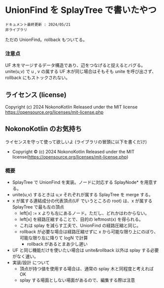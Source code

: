 # UnionFind を SplayTree で書いたやつ
`ドキュメント最終更新 : 2024/05/21`  
`非ライブラリ`  

ただの UnionFind。rollback もついてる。

### 注意点
UF 木をマージするデータ構造であり、辺をつなげると捉えるとバグる。  
unite(u,v) で u , v の属する UF 木が同じ場合はそもそも unite を呼び出さず、rollback にもストックされない。  


## ライセンス (license)
Copyright (c) 2024 NokonoKotlin
Released under the MIT license
https://opensource.org/licenses/mit-license.php


## NokonoKotlin のお気持ち
ライセンスを守って使って欲しいよ (ライブラリの冒頭に以下を書くだけ)
- Copyright ©️ (c) 2024 NokonoKotlin Released under the MIT license(https://opensource.org/licenses/mit-license.php)


### 概要
- SplayTree で UnionFind を実装。ノードに対応する SplayNode* を用意する。
- unite(u,v) するときは  u,v それぞれが属する SplayTree を merge する。
- x が属する連結成分の代表頂点(UF でいうところの root) は、x が属する SplayTree で最も左の頂点
    - left[x] := x よりも左にあるノード。ただし、どれかはわからない。
    - left[x] を経路圧縮することで、目的の leftmost(x) を得られる。
    - これは splay を減らす工夫で、UnionFind の経路圧縮と同じ。
    - rollback が必要な場合は経路圧縮せずに x から可能な限り上にのぼり、可能な限り左に降りて logN で計算
        - rollback があるとまあ少し遅い
- UF と同じ機能だけを使いたい場合は unite&rollback 以外は splay する必要がなく速い。
- 実装/設計 について
    - 頂点が持つ値を使用する場合は、通常の splay 木と同程度と考えれば OK
    - splay する場面としない場面があるので、編集する際は注意